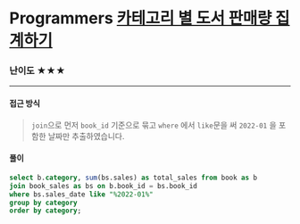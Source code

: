 # Programmers [카테고리 별 도서 판매량 집계하기](https://school.programmers.co.kr/learn/courses/30/lessons/144855)

### 난이도 ★★★

---

#### 접근 방식

> `join`으로 먼저 `book_id` 기준으로 묶고 `where` 에서 `like`문을 써 `2022-01` 을 포함한 날짜만 추출하였습니다.
>

#### 풀이

```sql
select b.category, sum(bs.sales) as total_sales from book as b
join book_sales as bs on b.book_id = bs.book_id 
where bs.sales_date like "%2022-01%"
group by category
order by category;
```

